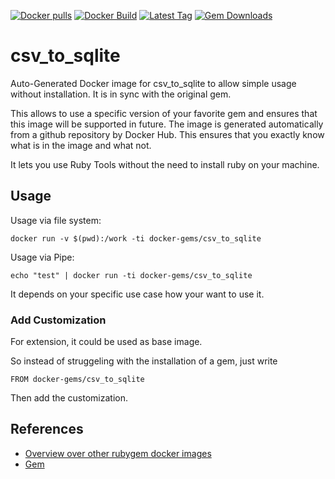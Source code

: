 [![Docker pulls](https://img.shields.io/docker/pulls/rubygem/csv_to_sqlite.svg)](https://hub.docker.com/r/rubygem/csv_to_sqlite/)
[![Docker Build](https://img.shields.io/docker/automated/rubygem/csv_to_sqlite.svg)](https://hub.docker.com/r/rubygem/csv_to_sqlite/)
[![Latest Tag](https://img.shields.io/github/tag/docker-rubygem/csv_to_sqlite.svg)](https://hub.docker.com/r/rubygem/csv_to_sqlite/)
[![Gem Downloads](https://img.shields.io/gem/dt/csv_to_sqlite.svg)](https://rubygems.org/gems/csv_to_sqlite/)
# csv_to_sqlite

Auto-Generated Docker image for csv_to_sqlite to allow simple usage without installation.
It is in sync with the original gem.

This allows to use a specific version of your favorite gem and ensures that this image will be supported in future.
The image is generated automatically from a github repository by Docker Hub.
This ensures that you exactly know what is in the image and what not.

It lets you use Ruby Tools without the need to install ruby on your machine.

## Usage

Usage via file system:

`docker run -v $(pwd):/work -ti docker-gems/csv_to_sqlite`

Usage via Pipe:

`echo "test" | docker run -ti docker-gems/csv_to_sqlite`

It depends on your specific use case how your want to use it.

### Add Customization

For extension, it could be used as base image.

So instead of struggeling with the installation of a gem, just write

`FROM docker-gems/csv_to_sqlite`

Then add the customization.

## References

 - [Overview over other rubygem docker images](https://github.com/thinkbot/docker-rubygem)
 - [Gem](https://rubygems.org/gems/csv_to_sqlite/)

